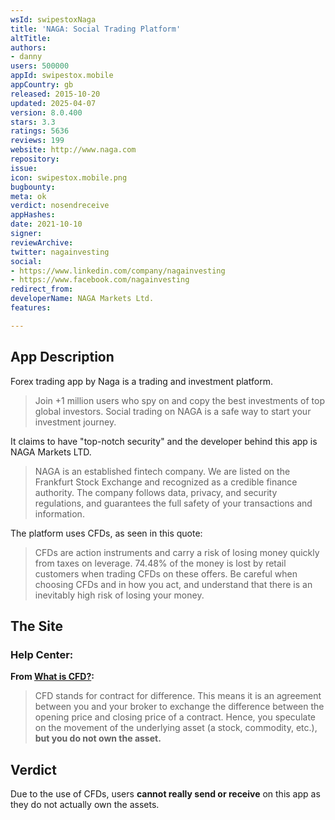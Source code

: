 ```yaml
---
wsId: swipestoxNaga
title: 'NAGA: Social Trading Platform'
altTitle: 
authors:
- danny
users: 500000
appId: swipestox.mobile
appCountry: gb
released: 2015-10-20
updated: 2025-04-07
version: 8.0.400
stars: 3.3
ratings: 5636
reviews: 199
website: http://www.naga.com
repository: 
issue: 
icon: swipestox.mobile.png
bugbounty: 
meta: ok
verdict: nosendreceive
appHashes: 
date: 2021-10-10
signer: 
reviewArchive: 
twitter: nagainvesting
social:
- https://www.linkedin.com/company/nagainvesting
- https://www.facebook.com/nagainvesting
redirect_from: 
developerName: NAGA Markets Ltd.
features: 

---
```


## App Description

Forex trading app by Naga is a trading and investment platform.

> Join +1 million users who spy on and copy the best investments of top global investors. Social trading on NAGA is a safe way to start your investment journey.

It claims to have "top-notch security" and the developer behind this app is NAGA Markets LTD.

> NAGA is an established fintech company. We are listed on the Frankfurt Stock Exchange and recognized as a credible finance authority. The company follows data, privacy, and security regulations, and guarantees the full safety of your transactions and information.

The platform uses CFDs, as seen in this quote:

> CFDs are action instruments and carry a risk of losing money quickly from taxes on leverage. 74.48% of the money is lost by retail customers when trading CFDs on these offers. Be careful when choosing CFDs and in how you act, and understand that there is an inevitably high risk of losing your money.

## The Site

### Help Center:

**From [What is CFD?](https://support.naga.com/en/articles/5052653-what-is-cfd):**

> CFD stands for contract for difference. This means it is an agreement between you and your broker to exchange the difference between the opening price and closing price of a contract. Hence, you speculate on the movement of the underlying asset (a stock, commodity, etc.), **but you do not own the asset.**

## Verdict

Due to the use of CFDs, users **cannot really send or receive** on this app as they do not actually own the assets.
